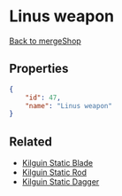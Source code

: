 # Linus weapon

<no description available>

[Back to mergeShop](../merge-shops.md)

## Properties

```json
{
    "id": 47,
    "name": "Linus weapon"
}
```

## Related

- [Kilguin Static Blade](../items/1978-kilguin-static-blade.md)
- [Kilguin Static Rod](../items/1996-kilguin-static-rod.md)
- [Kilguin Static Dagger](../items/2011-kilguin-static-dagger.md)


